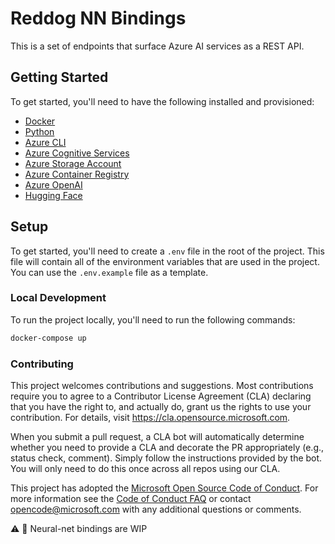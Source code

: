 # Reddog NN Bindings

This is a set of endpoints that surface Azure AI services as a REST API.

## Getting Started
To get started, you'll need to have the following installed and provisioned:
- [Docker](https://www.docker.com/)
- [Python](https://www.python.org/downloads/)
- [Azure CLI](https://docs.microsoft.com/en-us/cli/azure/install-azure-cli)
- [Azure Cognitive Services](https://azure.microsoft.com/en-us/services/cognitive-services/)
- [Azure Storage Account](https://azure.microsoft.com/en-us/services/storage/)
- [Azure Container Registry](https://azure.microsoft.com/en-us/services/container-registry/)
- [Azure OpenAI](https://azure.microsoft.com/en-us/services/openai/)
- [Hugging Face](https://huggingface.co/)

## Setup
To get started, you'll need to create a `.env` file in the root of the project. This file will contain all of the environment variables that are used in the project. You can use the `.env.example` file as a template.

### Local Development
To run the project locally, you'll need to run the following commands:
```bash
docker-compose up
```

### Contributing

This project welcomes contributions and suggestions.  Most contributions require you to agree to a
Contributor License Agreement (CLA) declaring that you have the right to, and actually do, grant us
the rights to use your contribution. For details, visit https://cla.opensource.microsoft.com.

When you submit a pull request, a CLA bot will automatically determine whether you need to provide
a CLA and decorate the PR appropriately (e.g., status check, comment). Simply follow the instructions
provided by the bot. You will only need to do this once across all repos using our CLA.

This project has adopted the [Microsoft Open Source Code of Conduct](https://opensource.microsoft.com/codeofconduct/).
For more information see the [Code of Conduct FAQ](https://opensource.microsoft.com/codeofconduct/faq/) or
contact [opencode@microsoft.com](mailto:opencode@microsoft.com) with any additional questions or comments.

:warning: :construction: Neural-net bindings are WIP